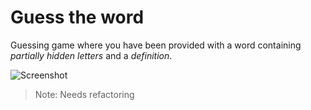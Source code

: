 # Guess the word

Guessing game where you have been provided with a word containing _partially hidden letters_ and a _definition_.

![Screenshot](https://i.imgur.com/RmefjnB.png)

> Note: Needs refactoring
